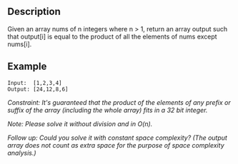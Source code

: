 ## Description

Given an array nums of n integers where n > 1,  return an array output such that output[i] is equal to the product of all the elements of nums except nums[i].

## Example

```
Input:  [1,2,3,4]
Output: [24,12,8,6]
```

*Constraint: It's guaranteed that the product of the elements of any prefix or suffix of the array (including the whole array) fits in a 32 bit integer.*

*Note: Please solve it without division and in O(n).*

*Follow up: Could you solve it with constant space complexity? (The output array does not count as extra space for the purpose of space complexity analysis.)*